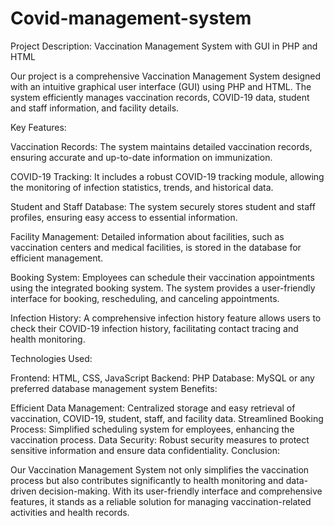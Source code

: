 # Covid-management-system
Project Description: Vaccination Management System with GUI in PHP and HTML

Our project is a comprehensive Vaccination Management System designed with an intuitive graphical user interface (GUI) using PHP and HTML. The system efficiently manages vaccination records, COVID-19 data, student and staff information, and facility details.

Key Features:

Vaccination Records: The system maintains detailed vaccination records, ensuring accurate and up-to-date information on immunization.

COVID-19 Tracking: It includes a robust COVID-19 tracking module, allowing the monitoring of infection statistics, trends, and historical data.

Student and Staff Database: The system securely stores student and staff profiles, ensuring easy access to essential information.

Facility Management: Detailed information about facilities, such as vaccination centers and medical facilities, is stored in the database for efficient management.

Booking System: Employees can schedule their vaccination appointments using the integrated booking system. The system provides a user-friendly interface for booking, rescheduling, and canceling appointments.

Infection History: A comprehensive infection history feature allows users to check their COVID-19 infection history, facilitating contact tracing and health monitoring.

Technologies Used:

Frontend: HTML, CSS, JavaScript
Backend: PHP
Database: MySQL or any preferred database management system
Benefits:

Efficient Data Management: Centralized storage and easy retrieval of vaccination, COVID-19, student, staff, and facility data.
Streamlined Booking Process: Simplified scheduling system for employees, enhancing the vaccination process.
Data Security: Robust security measures to protect sensitive information and ensure data confidentiality.
Conclusion:

Our Vaccination Management System not only simplifies the vaccination process but also contributes significantly to health monitoring and data-driven decision-making. With its user-friendly interface and comprehensive features, it stands as a reliable solution for managing vaccination-related activities and health records.
